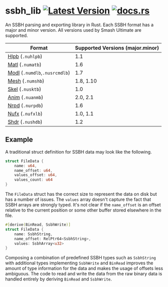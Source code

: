 # ssbh_lib [![Latest Version](https://img.shields.io/crates/v/ssbh_lib.svg)](https://crates.io/crates/ssbh_lib) [![docs.rs](https://docs.rs/ssbh_lib/badge.svg)](https://docs.rs/ssbh_lib)  
An SSBH parsing and exporting library in Rust. Each SSBH format has a major and minor version. All versions used by Smash Ultimate are supported.  

| Format | Supported Versions (major.minor) |
| --- | --- |
| [Hlpb](https://github.com/ultimate-research/ssbh_lib/blob/master/ssbh_lib/src/formats/hlpb.rs) (`.nuhlpb`) | 1.1 |
| [Matl](https://github.com/ultimate-research/ssbh_lib/blob/master/ssbh_lib/src/formats/matl.rs) (`.numatb`) | 1.6 |
| [Modl](https://github.com/ultimate-research/ssbh_lib/blob/master/ssbh_lib/src/formats/modl.rs) (`.numdlb`,`.nusrcmdlb`) | 1.7 |
| [Mesh](https://github.com/ultimate-research/ssbh_lib/blob/master/ssbh_lib/src/formats/mesh.rs) (`.numshb`) | 1.8, 1.10 |
| [Skel](https://github.com/ultimate-research/ssbh_lib/blob/master/ssbh_lib/src/formats/skel.rs) (`.nusktb`) | 1.0 |
| [Anim](https://github.com/ultimate-research/ssbh_lib/blob/master/ssbh_lib/src/formats/anim.rs) (`.nuanmb`) | 2.0, 2.1 |
| [Nrpd](https://github.com/ultimate-research/ssbh_lib/blob/master/ssbh_lib/src/formats/nrpd.rs) (`.nurpdb`) | 1.6 |
| [Nufx](https://github.com/ultimate-research/ssbh_lib/blob/master/ssbh_lib/src/formats/nufx.rs) (`.nufxlb`) | 1.0, 1.1 |
| [Shdr](https://github.com/ultimate-research/ssbh_lib/blob/master/ssbh_lib/src/formats/shdr.rs) (`.nushdb`) | 1.2 |


## Example
A traditional struct definition for SSBH data may look like the following.
```rust
struct FileData {
    name: u64,
    name_offset: u64,
    values_offset: u64,
    values_count: u64
}
```
The `FileData` struct has the correct size to represent the data on disk but has a number of issues.
The `values` array doesn't capture the fact that SSBH arrays are strongly typed.
It's not clear if the `name_offset` is an offset relative to the current position or some other buffer stored elsewhere in the file.

```rust
#[derive(BinRead, SsbhWrite)]
struct FileData {
    name: SsbhString,
    name_offset: RelPtr64<SsbhString>,
    values: SsbhArray<u32>    
}
```
Composing a combination of predefined SSBH types such as `SsbhString` with additional types implementing `SsbhWrite` and `BinRead` improves the amount of type information for the data and makes the usage of offsets less ambiguous. The code to read and write the data from the raw binary data is handled entirely by deriving `BinRead` and `SsbhWrite`.
